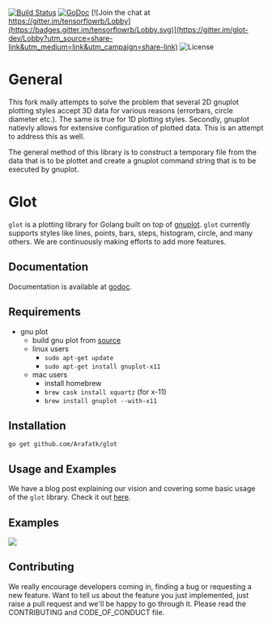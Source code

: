  [![Build Status](https://travis-ci.org/Arafatk/glot.svg?branch=master)](https://travis-ci.org/Arafatk/glot) [![GoDoc](https://godoc.org/github.com/arafat/glot?status.svg)](https://godoc.org/github.com/Arafatk/glot) [![Join the chat at https://gitter.im/tensorflowrb/Lobby](https://badges.gitter.im/tensorflowrb/Lobby.svg)](https://gitter.im/glot-dev/Lobby?utm_source=share-link&utm_medium=link&utm_campaign=share-link)  ![License](https://img.shields.io/badge/License-MIT-blue.svg)  

# General
This fork maily attempts to solve the problem that several 2D gnuplot plotting styles accept 3D data for various reasons (errorbars, circle diameter etc.). The same is true for 1D plotting styles.
Secondly, gnuplot natievly allows for extensive configuration of plotted data. This is an attempt to address this as well.

The general method of this library is to construct a temporary file from the data that is to be plottet and create a gnuplot command string that is to be executed by gnuplot.

# Glot
`glot` is a plotting library for Golang built on top of [gnuplot](http://www.gnuplot.info/). `glot` currently supports styles like lines, points, bars, steps, histogram, circle, and many others. We are continuously making efforts to add more features.  

## Documentation
Documentation is available at [godoc](https://godoc.org/github.com/Arafatk/glot).      

## Requirements
 - gnu plot
    - build gnu plot from [source](https://sourceforge.net/projects/gnuplot/files/gnuplot/)
    - linux users
       -  ```sudo apt-get update```
       -  ```sudo apt-get install gnuplot-x11``` 
    - mac users
       -  install homebrew
       -  ```brew cask install xquartz``` (for x-11)
       -  ```brew install gnuplot --with-x11```

## Installation     
```go get github.com/Arafatk/glot```

## Usage and Examples  
We have a blog post explaining our vision and covering some basic usage of the `glot` library. Check it out [here](https://medium.com/@Arafat./introducing-glot-the-plotting-library-for-golang-3133399948a1).

## Examples
![](https://raw.githubusercontent.com/Arafatk/plot/master/Screenshot%20-%20Saturday%2014%20October%202017%20-%2004-51-13%20%20IST.png)

## Contributing
We really encourage developers coming in, finding a bug or requesting a new feature. Want to tell us about the feature you just implemented, just raise a pull request and we'll be happy to go through it. Please read the CONTRIBUTING and CODE_OF_CONDUCT file.

